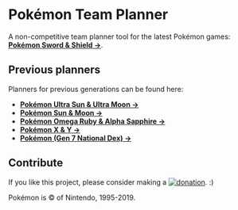 # Pokémon Team Planner
A non-competitive team planner tool for the latest Pokémon games: **[Pokémon Sword & Shield →](https://plan.pokemonteams.io/)**.

## Previous planners

Planners for previous generations can be found here:

- **[Pokémon Ultra Sun & Ultra Moon →](https://richi3f.github.io/pokemon-team-planner/)**
- **[Pokémon Sun & Moon →](https://richi3f.github.io/pokemon-team-planner/old_alola_dex.html)**
- **[Pokémon Omega Ruby & Alpha Sapphire →](https://richi3f.github.io/pokemon-team-planner/hoenn_dex.html)**
- **[Pokémon X & Y →](https://richi3f.github.io/pokemon-team-planner/kalos_dex.html)**
- **[Pokémon (Gen 7 National Dex) →](https://richi3f.github.io/pokemon-team-planner/national_dex.html)**

## Contribute

If you like this project, please consider making a [![donation](https://img.shields.io/badge/donation%20via-PayPal-blue.svg)](https://www.paypal.com/cgi-bin/webscr?cmd=_s-xclick&hosted_button_id=6BN4HCG9SPW9J&source=url&lc=US). :)

Pokémon is &copy; of Nintendo, 1995-2019.
